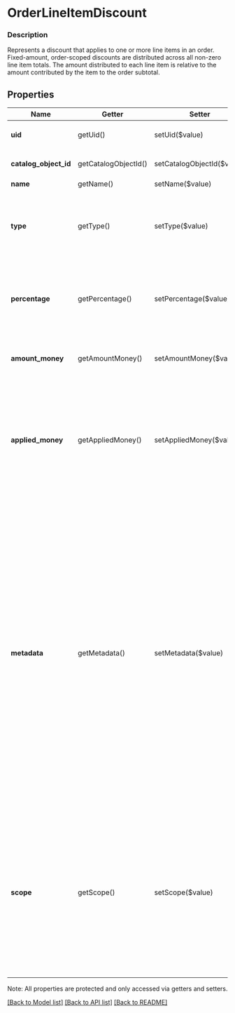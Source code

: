 # OrderLineItemDiscount

### Description

Represents a discount that applies to one or more line items in an order.  Fixed-amount, order-scoped discounts are distributed across all non-zero line item totals. The amount distributed to each line item is relative to the amount contributed by the item to the order subtotal.

## Properties
Name | Getter | Setter | Type | Description | Notes
------------ | ------------- | ------------- | ------------- | ------------- | -------------
**uid** | getUid() | setUid($value) | **string** | Unique ID that identifies the discount only within this order. | [optional] [beta]
**catalog_object_id** | getCatalogObjectId() | setCatalogObjectId($value) | **string** | The catalog object id referencing &#x60;CatalogDiscount&#x60;. | [optional] 
**name** | getName() | setName($value) | **string** | The discount&#39;s name. | [optional] 
**type** | getType() | setType($value) | **string** | The type of the discount.  Discounts that don&#39;t reference a catalog object ID must have a type of &#x60;FIXED_PERCENTAGE&#x60; or &#x60;FIXED_AMOUNT&#x60;. See [OrderLineItemDiscountType](#type-orderlineitemdiscounttype) for possible values | [optional] 
**percentage** | getPercentage() | setPercentage($value) | **string** | The percentage of the discount, as a string representation of a decimal number. A value of &#x60;7.25&#x60; corresponds to a percentage of 7.25%.  &#x60;percentage&#x60; is not set for amount-based discounts. | [optional] 
**amount_money** | getAmountMoney() | setAmountMoney($value) | [**\SquareConnect\Model\Money**](Money.md) | The total declared monetary amount of the discount.  &#x60;amount_money&#x60; is not set for percentage-based discounts. | [optional] 
**applied_money** | getAppliedMoney() | setAppliedMoney($value) | [**\SquareConnect\Model\Money**](Money.md) | The amount of discount actually applied to the line item.  Represents the amount of money applied as a line item-scoped discount. When an amount-based discount is scoped to the entire order, the value of &#x60;applied_money&#x60; is different from &#x60;amount_money&#x60; because the total amount of the discount is distributed across all line items. | [optional] 
**metadata** | getMetadata() | setMetadata($value) | **map[string,string]** | Application-defined data attached to this discount. Metadata fields are intended to store descriptive references or associations with an entity in another system or store brief information about the object. Square does not process this field; it only stores and returns it in relevant API calls. Do not use metadata to store any sensitive information (personally identifiable information, card details, etc.).  Keys written by applications must be 60 characters or less and must be in the character set &#x60;[a-zA-Z0-9_-]&#x60;. Entries may also include metadata generated by Square. These keys are prefixed with a namespace, separated from the key with a &#39;:&#39; character.  Values have a max length of 255 characters.  An application may have up to 10 entries per metadata field.  Entries written by applications are private and can only be read or modified by the same application.  See [Metadata](https://developer.squareup.com/docs/build-basics/metadata) for more information. | [optional] [beta]
**scope** | getScope() | setScope($value) | **string** | Indicates the level at which the discount applies. For &#x60;ORDER&#x60; scoped discounts, Square generates references in &#x60;applied_discounts&#x60; on all order line items that do not have them. For &#x60;LINE_ITEM&#x60; scoped discounts, the discount only applies to line items with a discount reference in their &#x60;applied_discounts&#x60; field.  This field is immutable. To change the scope of a discount you must delete the discount and re-add it as a new discount. See [OrderLineItemDiscountScope](#type-orderlineitemdiscountscope) for possible values | [optional] 

Note: All properties are protected and only accessed via getters and setters.

[[Back to Model list]](../../README.md#documentation-for-models) [[Back to API list]](../../README.md#documentation-for-api-endpoints) [[Back to README]](../../README.md)


